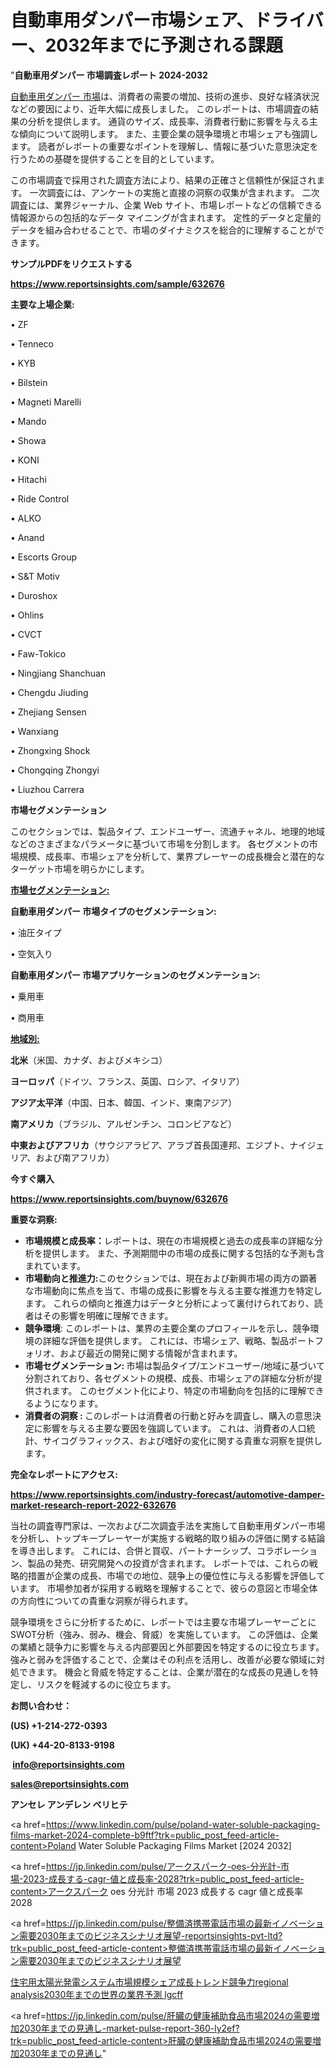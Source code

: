 # 自動車用ダンパー市場シェア、ドライバー、2032年までに予測される課題

"<strong>自動車用ダンパー 市場調査レポート 2024-2032</strong>

<a href=https://www.reportsinsights.com/sample/632676>自動車用ダンパー 市場</a>は、消費者の需要の増加、技術の進歩、良好な経済状況などの要因により、近年大幅に成長しました。 このレポートは、市場調査の結果の分析を提供します。 通貨のサイズ、成長率、消費者行動に影響を与える主な傾向について説明します。 また、主要企業の競争環境と市場シェアも強調します。 読者がレポートの重要なポイントを理解し、情報に基づいた意思決定を行うための基礎を提供することを目的としています。

この市場調査で採用された調査方法により、結果の正確さと信頼性が保証されます。 一次調査には、アンケートの実施と直接の洞察の収集が含まれます。 二次調査には、業界ジャーナル、企業 Web サイト、市場レポートなどの信頼できる情報源からの包括的なデータ マイニングが含まれます。 定性的データと定量的データを組み合わせることで、市場のダイナミクスを総合的に理解することができます。

<strong><b>サンプルPDFをリクエストする</b></strong>

<a href=https://www.reportsinsights.com/sample/632676><strong><u>https://www.reportsinsights.com/sample/632676</u></strong></a>

<strong>主要な上場企業:</strong>

• ZF

• Tenneco

• KYB

• Bilstein

• Magneti Marelli

• Mando

• Showa

• KONI

• Hitachi

• Ride Control

• ALKO

• Anand

• Escorts Group

• S&T Motiv

• Duroshox

• Ohlins

• CVCT

• Faw-Tokico

• Ningjiang Shanchuan

• Chengdu Jiuding

• Zhejiang Sensen

• Wanxiang

• Zhongxing Shock

• Chongqing Zhongyi

• Liuzhou Carrera

<strong>市場セグメンテーション</strong>

このセクションでは、製品タイプ、エンドユーザー、流通チャネル、地理的地域などのさまざまなパラメータに基づいて市場を分割します。 各セグメントの市場規模、成長率、市場シェアを分析して、業界プレーヤーの成長機会と潜在的なターゲット市場を明らかにします。

<strong><u>市場セグメンテーション</u></strong><strong><u>:</u></strong>

<strong>自動車用ダンパー 市場タイプのセグメンテーション:</strong>

• 油圧タイプ

• 空気入り

<strong>自動車用ダンパー 市場アプリケーションのセグメンテーション:</strong>

• 乗用車

• 商用車

<strong><u>地域別</u></strong><strong><u>:</u></strong>

<strong>北米</strong>（米国、カナダ、およびメキシコ）

<strong>ヨーロッパ</strong>（ドイツ、フランス、英国、ロシア、イタリア）

<strong>アジア太平洋</strong>（中国、日本、韓国、インド、東南アジア）

<strong>南アメリカ</strong>（ブラジル、アルゼンチン、コロンビアなど）

<strong>中東およびアフリカ</strong>（サウジアラビア、アラブ首長国連邦、エジプト、ナイジェリア、および南アフリカ）

<strong>今すぐ購入</strong>

<a href=https://www.reportsinsights.com/buynow/632676><strong><u>https://www.reportsinsights.com/buynow/632676</u></strong></a>

<strong>重要な洞察:</strong>
<ul>
  <li><strong>市場規模と成長率：</strong>レポートは、現在の市場規模と過去の成長率の詳細な分析を提供します。 また、予測期間中の市場の成長に関する包括的な予測も含まれています。</li>
  <li><strong>市場動向と推進力:</strong>このセクションでは、現在および新興市場の両方の顕著な市場動向に焦点を当て、市場の成長に影響を与える主要な推進力を特定します。 これらの傾向と推進力はデータと分析によって裏付けられており、読者はその影響を明確に理解できます。</li>
  <li><strong>競争環境</strong>: このレポートは、業界の主要企業のプロフィールを示し、競争環境の詳細な評価を提供します。 これには、市場シェア、戦略、製品ポートフォリオ、および最近の開発に関する情報が含まれます。</li>
  <li><strong>市場セグメンテーション: </strong>市場は製品タイプ/エンドユーザー/地域に基づいて分割されており、各セグメントの規模、成長、市場シェアの詳細な分析が提供されます。 このセグメント化により、特定の市場動向を包括的に理解できるようになります。</li>
  <li><strong>消費者の洞察 : </strong>このレポートは消費者の行動と好みを調査し、購入の意思決定に影響を与える主要な要因を強調しています。 これは、消費者の人口統計、サイコグラフィックス、および嗜好の変化に関する貴重な洞察を提供します。</li>
</ul>
<strong>完全なレポートにアクセス:</strong>

<a href=https://www.reportsinsights.com/industry-forecast/automotive-damper-market-research-report-2022-632676><strong><u><b>https://www.reportsinsights.com/industry-forecast/automotive-damper-market-research-report-2022-632676</b></u></strong></a>

当社の調査専門家は、一次および二次調査手法を実施して自動車用ダンパー市場を分析し、トップキープレーヤーが実施する戦略的取り組みの評価に関する結論を導き出します。 これには、合併と買収、パートナーシップ、コラボレーション、製品の発売、研究開発への投資が含まれます。 レポートでは、これらの戦略的措置が企業の成長、市場での地位、競争上の優位性に与える影響を評価しています。 市場参加者が採用する戦略を理解することで、彼らの意図と市場全体の方向性についての貴重な洞察が得られます。

競争環境をさらに分析するために、レポートでは主要な市場プレーヤーごとにSWOT分析（強み、弱み、機会、脅威）を実施しています。 この評価は、企業の業績と競争力に影響を与える内部要因と外部要因を特定するのに役立ちます。 強みと弱みを評価することで、企業はその利点を活用し、改善が必要な領域に対処できます。 機会と脅威を特定することは、企業が潜在的な成長の見通しを特定し、リスクを軽減するのに役立ちます。

<strong>お問い合わせ：</strong>

<strong>(US) +1-214-272-0393</strong>

<strong>(UK) +44-20-8133-9198</strong>

<strong> </strong><a href=info@reportsinsights.com><strong><u>info@reportsinsights.com</u></strong></a>

<a href=sales@reportsinsights.com><strong><u>sales@reportsinsights.com</u></strong></a>

<strong>アンセレ アンデレン ベリヒテ</strong>

<a href=https://www.linkedin.com/pulse/poland-water-soluble-packaging-films-market-2024-complete-b9ftf?trk=public_post_feed-article-content>Poland Water Soluble Packaging Films Market [2024 2032]</a>

<a href=https://jp.linkedin.com/pulse/アークスパーク-oes-分光計-市場-2023-成長する-cagr-値と成長率-2028?trk=public_post_feed-article-content>アークスパーク oes 分光計 市場 2023 成長する cagr 値と成長率 2028</a>

<a href=https://jp.linkedin.com/pulse/整備済携帯電話市場の最新イノベーション需要2030年までのビジネスシナリオ展望-reportsinsights-pvt-ltd?trk=public_post_feed-article-content>整備済携帯電話市場の最新イノベーション需要2030年までのビジネスシナリオ展望</a>

<a href=https://www.linkedin.com/pulse/住宅用太陽光発電システム市場規模シェア成長トレンド競争力regional-analysis2030年までの世界の業界予測-lgcff/>住宅用太陽光発電システム市場規模シェア成長トレンド競争力regional analysis2030年までの世界の業界予測 lgcff</a>

<a href=https://jp.linkedin.com/pulse/肝臓の健康補助食品市場2024の需要増加2030年までの見通し-market-pulse-report-360-ly2ef?trk=public_post_feed-article-content>肝臓の健康補助食品市場2024の需要増加2030年までの見通し</a>"
